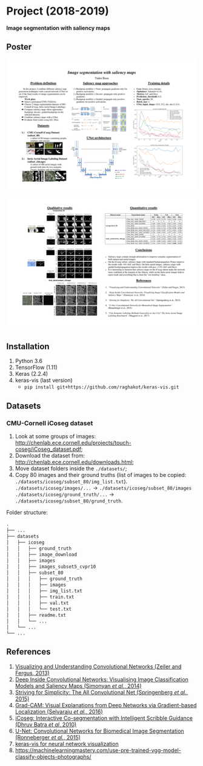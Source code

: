 # Project (2018-2019)
__Image segmentation with saliency maps__

## Poster
![poster_1](./presentations/Tudor_Buzu_NN_Poster-1.png)
![poster_2](./presentations/Tudor_Buzu_NN_Poster-2.png)

## Installation
1. Python 3.6
2. TensorFlow (1.11)
3. Keras (2.2.4)
4. keras-vis (last version)
    - `pip install git+https://github.com/raghakot/keras-vis.git`

## Datasets
### __CMU-Cornell iCoseg dataset__
1. Look at some groups of images: http://chenlab.ece.cornell.edu/projects/touch-coseg/iCoseg_dataset.pdf;
2. Download the dataset from: http://chenlab.ece.cornell.edu/downloads.html;
3. Move dataset folders inside the `./datasets/`;
4. Copy 80 images and their ground truths (list of images to be copied: `./datasets/icoseg/subset_80/img_list.txt`).  
`./datasets/icoseg/images/...` -> `./datasets/icoseg/subset_80/images`  
`./datasets/icoseg/ground_truth/...` -> `./datasets/icoseg/subset_80/grund_truth`.
  

Folder structure:

    .
    ├── ...
    ├── datasets
    │   ├── icoseg
    │   │   ├── ground_truth
    │   │   ├── image_download
    │   │   ├── images
    │   │   ├── images_subset5_cvpr10
    │   │   ├── subset_80
    │   │   │   ├── ground_truth
    │   │   │   ├── images
    │   │   │   ├── img_list.txt
    │   │   │   ├── train.txt
    │   │   │   ├── val.txt
    │   │   │   └── test.txt
    │   │   ├── readme.txt
    │   │   └── ...
    │   └── ...
    └── ...


## References
1. [Visualizing and Understanding Convolutional Networks (Zeiler and Fergus, 2013)](https://arxiv.org/abs/1311.2901)
2. [Deep Inside Convolutional Networks: Visualising Image Classification Models and Saliency Maps (Simonyan _et al._, 2014)](https://arxiv.org/abs/1312.6034)
3. [Striving for Simplicity: The All Convolutional Net (Springenberg _et al._, 2015)](https://arxiv.org/abs/1412.6806)
4. [Grad-CAM: Visual Explanations from Deep Networks via Gradient-based Localization (Selvaraju _et al._, 2016)](https://arxiv.org/abs/1610.02391)
5. [iCoseg: Interactive Co-segmentation with Intelligent Scribble Guidance (Dhruv Batra _et al_, 2010)](https://www.researchgate.net/publication/224164344_iCoseg_Interactive_co-segmentation_with_intelligent_scribble_guidance)
6. [U-Net: Convolutional Networks for Biomedical Image Segmentation (Ronneberger _et al._, 2015)](https://arxiv.org/abs/1505.04597)
7. [keras-vis for neural network visualization](https://raghakot.github.io/keras-vis/visualizations/saliency/)
8. https://machinelearningmastery.com/use-pre-trained-vgg-model-classify-objects-photographs/

